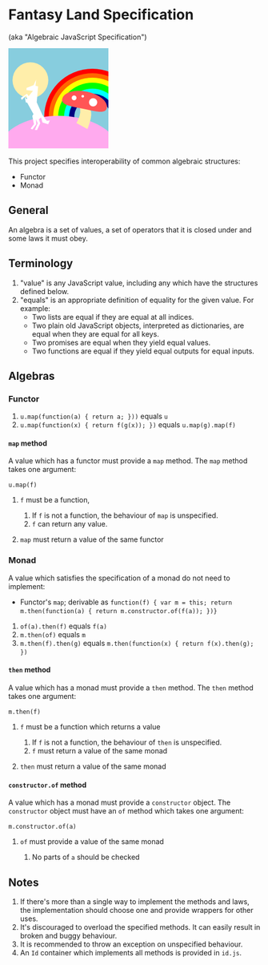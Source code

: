 # Fantasy Land Specification

(aka "Algebraic JavaScript Specification")

![](logo.png)

This project specifies interoperability of common algebraic
structures:

* Functor
* Monad

## General

An algebra is a set of values, a set of operators that it is closed
under and some laws it must obey.

## Terminology

1. "value" is any JavaScript value, including any which have the
   structures defined below.
2. "equals" is an appropriate definition of equality for the given value. For example:
    - Two lists are equal if they are equal at all indices.
    - Two plain old JavaScript objects, interpreted as dictionaries, are equal when they are equal for all keys.
    - Two promises are equal when they yield equal values.
    - Two functions are equal if they yield equal outputs for equal inputs.

## Algebras

### Functor

1. `u.map(function(a) { return a; }))` equals `u`
2. `u.map(function(x) { return f(g(x)); })` equals `u.map(g).map(f)`

#### `map` method

A value which has a functor must provide a `map` method. The `map`
method takes one argument:

    u.map(f)

1. `f` must be a function,

    1. If `f` is not a function, the behaviour of `map` is
       unspecified.
    2. `f` can return any value.

2. `map` must return a value of the same functor

### Monad

A value which satisfies the specification of a monad do not need to implement:

* Functor's `map`; derivable as `function(f) { var m = this; return
  m.then(function(a) { return m.constructor.of(f(a)); })}`

1. `of(a).then(f)` equals `f(a)`
2. `m.then(of)` equals `m`
3. `m.then(f).then(g)` equals `m.then(function(x) { return f(x).then(g); })`

#### `then` method

A value which has a monad must provide a `then` method. The `then`
method takes one argument:

    m.then(f)

1. `f` must be a function which returns a value

    1. If `f` is not a function, the behaviour of `then` is
       unspecified.
    2. `f` must return a value of the same monad

2. `then` must return a value of the same monad

#### `constructor.of` method

A value which has a monad must provide a `constructor` object. The
`constructor` object must have an `of` method which takes one
argument:

    m.constructor.of(a)

1. `of` must provide a value of the same monad

    1. No parts of `a` should be checked

## Notes

1. If there's more than a single way to implement the methods and
   laws, the implementation should choose one and provide wrappers for
   other uses.
2. It's discouraged to overload the specified methods. It can easily
   result in broken and buggy behaviour.
3. It is recommended to throw an exception on unspecified behaviour.
4. An `Id` container which implements all methods is provided in
   `id.js`.
